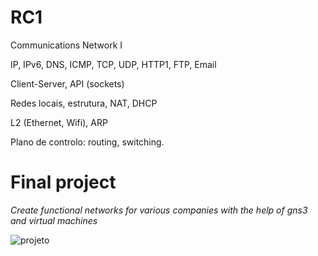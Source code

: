 # RC1
Communications Network I 

IP, IPv6, DNS, ICMP, TCP, UDP, HTTP1, FTP, Email

Client-Server, API (sockets)

Redes locais, estrutura, NAT, DHCP

L2 (Ethernet, Wifi), ARP

Plano de controlo: routing, switching.   


# Final project
*Create functional networks for various companies with the help of gns3 and virtual machines*

![projeto](https://github.com/user-attachments/assets/2775e07f-2ed5-4f14-92c6-8b1baefdf032)
